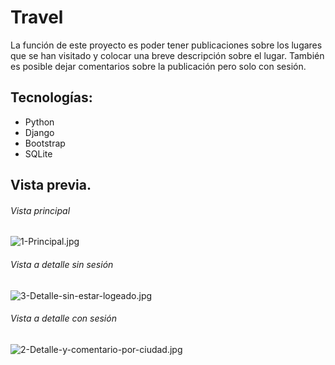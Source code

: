 # Travel
La función de este proyecto es poder tener publicaciones sobre los lugares que se han visitado y colocar una breve descripción sobre el lugar. También es posible dejar comentarios sobre la publicación pero solo con sesión. 


## Tecnologías:
- Python
- Django
- Bootstrap
- SQLite


## Vista previa.

###### Vista principal
![1-Principal.jpg](https://i.postimg.cc/8zk8F01L/1-Principal.jpg)

###### Vista a detalle sin sesión
![3-Detalle-sin-estar-logeado.jpg](https://i.postimg.cc/Hs9DkgCp/3-Detalle-sin-estar-logeado.jpg)

###### Vista a detalle con sesión
![2-Detalle-y-comentario-por-ciudad.jpg](https://i.postimg.cc/52sh8S0T/2-Detalle-y-comentario-por-ciudad.jpg)




